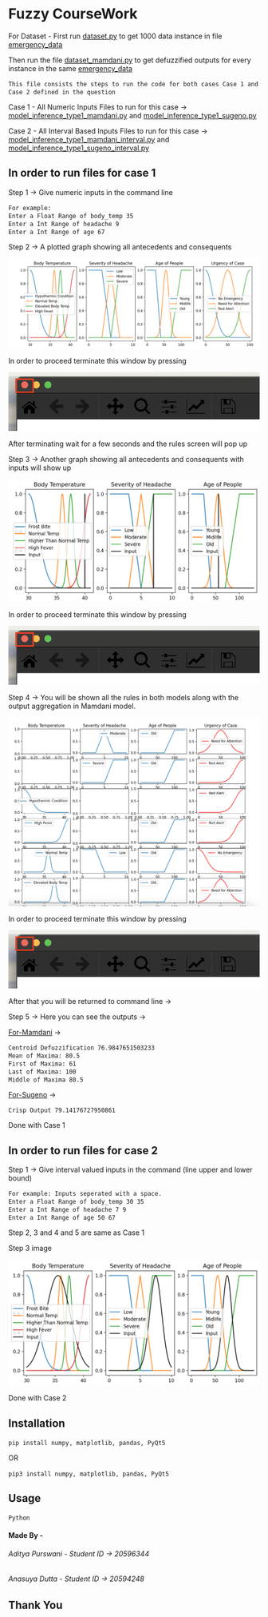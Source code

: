 Fuzzy CourseWork
=============

For Dataset - First run [dataset.py](dataset.py) to get 1000 data instance in file [emergency_data](emergency_dataset.csv)

Then run the file [dataset_mamdani.py](dataset_mamdani.py) to get defuzzified outputs for every instance in the same [emergency_data](emergency_dataset.csv)


```
This file consists the steps to run the code for both cases Case 1 and Case 2 defined in the question
```

Case 1 - All Numeric Inputs
Files to run for this case -> [model_inference_type1_mamdani.py](./models/model-inference_type1_mamdani.py) and [model_inference_type1_sugeno.py](./models/model-inference_type1_sugeno.py)

Case 2 - All Interval Based Inputs
Files to run for this case -> [model_inference_type1_mamdani_interval.py](./models/model_inference_type1_mamdani_interval.py) and [model_inference_type1_sugeno_interval.py](./models/model-inference_type1_sugeno_interval.py)

In order to run files for case 1
-------------------------------
Step 1 -> Give numeric inputs in the command line
```
For example:
Enter a Float Range of body_temp 35
Enter a Int Range of headache 9
Enter a Int Range of age 67
```

Step 2 -> A plotted graph showing all antecedents and consequents

![Image](./images/image.png)

In order to proceed terminate this window by pressing 

![terminate](./images/image-1.png)

After terminating wait for a few seconds and the rules screen will pop up

Step 3 -> Another graph showing all antecedents and consequents with inputs will show up

![Alt text](./images/image-2.png)

In order to proceed terminate this window by pressing 

![terminate](./images/image-1.png)

Step 4 -> You will be shown all the rules in both models along with the output aggregation in Mamdani model.

![Rules](./images/rules.png)

In order to proceed terminate this window by pressing 

![terminate](./images/image-1.png)

After that you will be returned to command line ->

Step 5 -> Here you can see the outputs ->

[For-Mamdani](https://uk.mathworks.com/help/fuzzy/types-of-fuzzy-inference-systems.html) ->
```
Centroid Defuzzification 76.9847651503233
Mean of Maxima: 80.5
First of Maxima: 61
Last of Maxima: 100
Middle of Maxima 80.5
```

[For-Sugeno](https://uk.mathworks.com/help/fuzzy/types-of-fuzzy-inference-systems.html) ->
```
Crisp Output 79.14176727950861
```
Done with Case 1

In order to run files for case 2
--------------------------------
Step 1 -> Give interval valued inputs in the command (line upper and lower bound)
```
For example: Inputs seperated with a space.
Enter a Float Range of body_temp 30 35
Enter a Int Range of headache 7 9
Enter a Int Range of age 50 67
```
Step 2, 3 and 4 and 5 are same as Case 1

Step 3 image

![Alt text](./images/image-3.png)

Done with Case 2

Installation
-----------


```pip install numpy, matplotlib, pandas, PyQt5``` 

OR

```pip3 install numpy, matplotlib, pandas, PyQt5``` 

Usage
-----
```
Python
```

#### Made By - 
###### Aditya Purswani - Student ID -> 20596344
###### Anasuya Dutta - Student ID -> 20594248

Thank You 
---------

